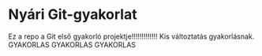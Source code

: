 # Nyári Git-gyakorlat
Ez a repo a Git első gyakorló projektje!!!!!!!!!!!!!
Kis változtatás gyakorlásnak.
GYAKORLAS GYAKORLAS GYAKORLAS